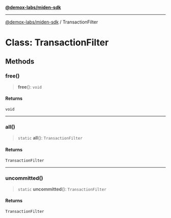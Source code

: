 [**@demox-labs/miden-sdk**](../README.md)

***

[@demox-labs/miden-sdk](../README.md) / TransactionFilter

# Class: TransactionFilter

## Methods

### free()

> **free**(): `void`

#### Returns

`void`

***

### all()

> `static` **all**(): `TransactionFilter`

#### Returns

`TransactionFilter`

***

### uncommitted()

> `static` **uncommitted**(): `TransactionFilter`

#### Returns

`TransactionFilter`
